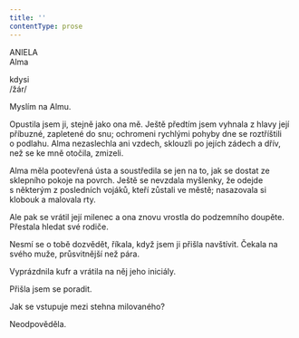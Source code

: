 ```yaml
---
title: ''
contentType: prose
---
```


ANIELA  
Alma

kdysi  
/žár/

  

Myslím na Almu.

Opustila jsem ji, stejně jako ona mě. Ještě předtím jsem vyhnala z hlavy její příbuzné, zapletené do snu; ochromeni rychlými pohyby dne se roztříštili o podlahu. Alma nezaslechla ani vzdech, sklouzli po jejích zádech a dřív, než se ke mně otočila, zmizeli.

Alma měla pootevřená ústa a soustředila se jen na to, jak se dostat ze sklepního pokoje na povrch. Ještě se nevzdala myšlenky, že odejde s některým z posledních vojáků, kteří zůstali ve městě; nasazovala si klobouk a malovala rty.

Ale pak se vrátil její milenec a ona znovu vrostla do podzemního doupěte. Přestala hledat své rodiče.

Nesmí se o tobě dozvědět, říkala, když jsem ji přišla navštívit. Čekala na svého muže, průsvitnější než pára.

Vyprázdnila kufr a vrátila na něj jeho iniciály.

Přišla jsem se poradit.

Jak se vstupuje mezi stehna milovaného?

Neodpověděla.

